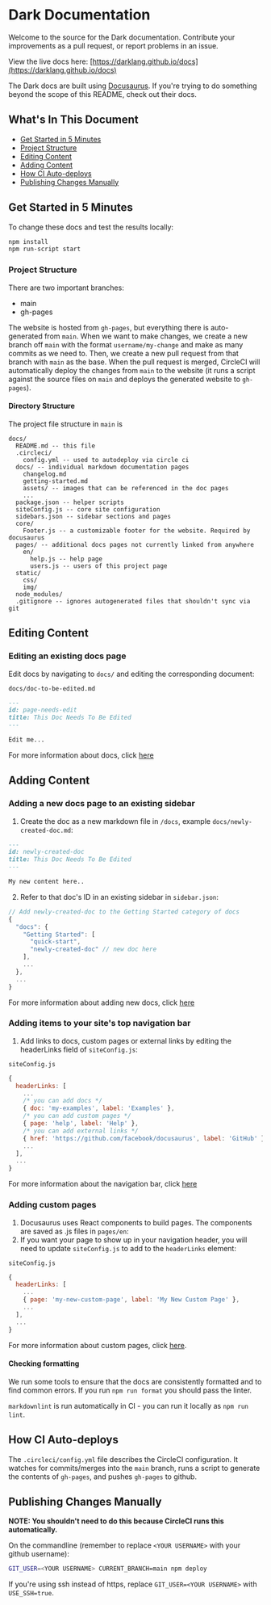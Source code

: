 # Dark Documentation

Welcome to the source for the Dark documentation. Contribute your improvements
as a pull request, or report problems in an issue.

View the live docs here:
[https://darklang.github.io/docs](https://darklang.github.io/docs)

The Dark docs are built using [Docusaurus](https://docusaurus.io/). If you're
trying to do something beyond the scope of this README, check out their docs.

## What's In This Document

- [Get Started in 5 Minutes](#get-started-in-5-minutes)
- [Project Structure](#project-structure)
- [Editing Content](#editing-content)
- [Adding Content](#adding-content)
- [How CI Auto-deploys](#how-ci-auto-deploys)
- [Publishing Changes Manually](#publishing-changes-manually)

## Get Started in 5 Minutes

To change these docs and test the results locally:

```sh
npm install
npm run-script start
```

### Project Structure

There are two important branches:

- main
- gh-pages

The website is hosted from `gh-pages`, but everything there is auto-generated
from `main`. When we want to make changes, we create a new branch off `main`
with the format `username/my-change` and make as many commits as we need to.
Then, we create a new pull request from that branch with `main` as the base.
When the pull request is merged, CircleCI will automatically deploy the changes
from `main` to the website (it runs a script against the source files on `main`
and deploys the generated website to `gh-pages`).

#### Directory Structure

The project file structure in `main` is

```text
docs/
  README.md -- this file
  .circleci/
    config.yml -- used to autodeploy via circle ci
  docs/ -- individual markdown documentation pages
    changelog.md
    getting-started.md
    assets/ -- images that can be referenced in the doc pages
    ...
  package.json -- helper scripts
  siteConfig.js -- core site configuration
  sidebars.json -- sidebar sections and pages
  core/
    Footer.js -- a customizable footer for the website. Required by docusaurus
  pages/ -- additional docs pages not currently linked from anywhere
    en/
      help.js -- help page
      users.js -- users of this project page
  static/
    css/
    img/
  node_modules/
  .gitignore -- ignores autogenerated files that shouldn't sync via git
```

## Editing Content

### Editing an existing docs page

Edit docs by navigating to `docs/` and editing the corresponding document:

`docs/doc-to-be-edited.md`

```markdown
---
id: page-needs-edit
title: This Doc Needs To Be Edited
---

Edit me...
```

For more information about docs, click
[here](https://docusaurus.io/docs/en/navigation)

## Adding Content

### Adding a new docs page to an existing sidebar

1. Create the doc as a new markdown file in `/docs`, example
   `docs/newly-created-doc.md`:

```md
---
id: newly-created-doc
title: This Doc Needs To Be Edited
---

My new content here..
```

2. Refer to that doc's ID in an existing sidebar in `sidebar.json`:

```javascript
// Add newly-created-doc to the Getting Started category of docs
{
  "docs": {
    "Getting Started": [
      "quick-start",
      "newly-created-doc" // new doc here
    ],
    ...
  },
  ...
}
```

For more information about adding new docs, click
[here](https://docusaurus.io/docs/en/navigation)

### Adding items to your site's top navigation bar

1. Add links to docs, custom pages or external links by editing the headerLinks
   field of `siteConfig.js`:

`siteConfig.js`

```javascript
{
  headerLinks: [
    ...
    /* you can add docs */
    { doc: 'my-examples', label: 'Examples' },
    /* you can add custom pages */
    { page: 'help', label: 'Help' },
    /* you can add external links */
    { href: 'https://github.com/facebook/docusaurus', label: 'GitHub' },
    ...
  ],
  ...
}
```

For more information about the navigation bar, click
[here](https://docusaurus.io/docs/en/navigation)

### Adding custom pages

1. Docusaurus uses React components to build pages. The components are saved as
   .js files in `pages/en`:
2. If you want your page to show up in your navigation header, you will need to
   update `siteConfig.js` to add to the `headerLinks` element:

`siteConfig.js`

```javascript
{
  headerLinks: [
    ...
    { page: 'my-new-custom-page', label: 'My New Custom Page' },
    ...
  ],
  ...
}
```

For more information about custom pages, click
[here](https://docusaurus.io/docs/en/custom-pages).

#### Checking formatting

We run some tools to ensure that the docs are consistently formatted and to find
common errors. If you run `npm run format` you should pass the linter.

`markdownlint` is run automatically in CI - you can run it locally as
`npm run lint`.

## How CI Auto-deploys

The `.circleci/config.yml` file describes the CircleCI configuration. It watches
for commits/merges into the `main` branch, runs a script to generate the
contents of `gh-pages`, and pushes `gh-pages` to github.

## Publishing Changes Manually

**NOTE: You shouldn't need to do this because CircleCI runs this
automatically.**

On the commandline (remember to replace `<YOUR USERNAME>` with your github
username):

```sh
GIT_USER=<YOUR USERNAME> CURRENT_BRANCH=main npm deploy
```

If you're using ssh instead of https, replace `GIT_USER=<YOUR USERNAME>` with
`USE_SSH=true`.
